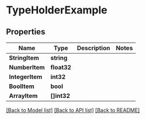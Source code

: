 # TypeHolderExample

## Properties

Name | Type | Description | Notes
------------ | ------------- | ------------- | -------------
**StringItem** | **string** |  | 
**NumberItem** | **float32** |  | 
**IntegerItem** | **int32** |  | 
**BoolItem** | **bool** |  | 
**ArrayItem** | **[]int32** |  | 

[[Back to Model list]](../README.md#documentation-for-models) [[Back to API list]](../README.md#documentation-for-api-endpoints) [[Back to README]](../README.md)


